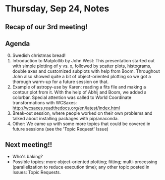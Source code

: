 # Thursday, Sep 24, Notes

## Recap of our 3rd meeting!

## Agenda
0. Swedish christmas bread!
1. Introduction to Matplotlib by John West: This presentation started out with simple plotting of y vs. x, followed by scatter plots, histograms, double axes and customized subplots with help from Boom. Throughout John also showed quite a bit of object-oriented plotting so we got a thorough warm-up for a future session on that.
2. Example of astropy-use by Karen: reading a fits file and making a contour plot from it. With the help of Abhij and Boom, we added a colorbar. Special attention was called to World Coordinate transformations with WCSaxes: http://wcsaxes.readthedocs.org/en/latest/index.html
4. Break-out session, where people worked on their own problems and talked about installing packages with pip/anaconda.
5. Other: We came up with some more topics that could be covered in future sessions (see the 'Topic Request' Issue) 

## Next meeting!!
- Who's baking?
- Possible topics: more object-oriented plotting; fitting; multi-processing (parallelization to reduce execution time); any other topic posted in Issues: Topic Requests. 
